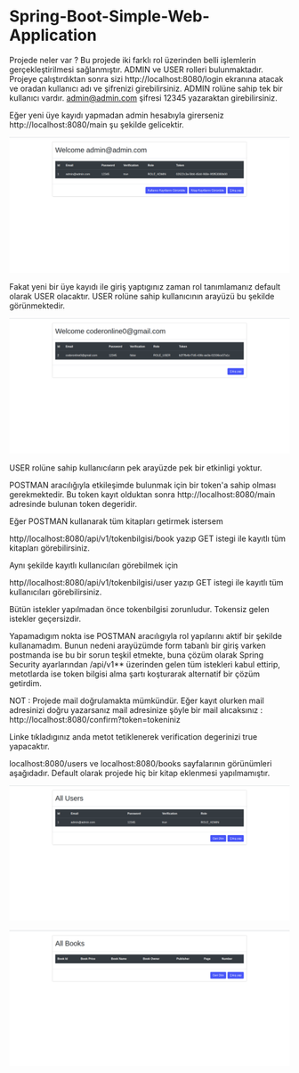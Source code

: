 # Spring-Boot-Simple-Web-Application

Projede neler var ? 
Bu projede iki farklı rol üzerinden belli işlemlerin gerçekleştirilmesi sağlanmıştır. ADMIN ve USER rolleri bulunmaktadır.
Projeye çalıştırdıktan sonra sizi http://localhost:8080/login ekranına atacak ve oradan kullanıcı adı ve şifrenizi girebilirsiniz. 
ADMIN rolüne sahip tek bir kullanıcı vardır. 
admin@admin.com şifresi 12345 yazaraktan girebilirsiniz. 

Eğer yeni üye kayıdı yapmadan admin hesabıyla girerseniz http://localhost:8080/main şu şekilde gelicektir. 


![alt text](https://github.com/firatkaya1/Spring-Boot-Simple-Web-Application/blob/master/src/main/resources/img/resim2.png)

Fakat yeni bir üye kayıdı ile giriş yaptıgınız zaman rol tanımlamanız default olarak USER olacaktır. USER rolüne sahip kullanıcının
arayüzü bu şekilde görünmektedir.

![alt text](https://github.com/firatkaya1/Spring-Boot-Simple-Web-Application/blob/master/src/main/resources/img/resim1.png)

USER rolüne sahip kullanıcıların pek arayüzde pek bir etkinligi yoktur.

POSTMAN aracılığıyla etkileşimde bulunmak için bir token'a sahip olması gerekmektedir. Bu token kayıt olduktan sonra http://localhost:8080/main
adresinde bulunan token degeridir. 

Eğer POSTMAN kullanarak tüm kitapları getirmek istersem 





http//localhost:8080/api/v1/tokenbilgisi/book yazıp GET istegi ile kayıtlı tüm kitapları görebilirsiniz.

Aynı şekilde kayıtlı kullanıcıları görebilmek için 

http//localhost:8080/api/v1/tokenbilgisi/user yazıp GET istegi ile kayıtlı tüm kullanıcıları görebilirsiniz.

Bütün istekler yapılmadan önce tokenbilgisi zorunludur. Tokensiz gelen istekler geçersizdir.

Yapamadıgım nokta ise POSTMAN aracılıgıyla rol yapılarını aktif bir şekilde kullanamadım. Bunun nedeni arayüzümde form tabanlı 
bir giriş varken postmanda ise bu bir sorun teşkil etmekte, buna çözüm olarak Spring Security ayarlarından /api/v1** üzerinden 
gelen tüm istekleri kabul ettirip, metotlarda ise token bilgisi alma şartı koşturarak alternatif bir çözüm getirdim.


NOT : Projede mail doğrulamakta mümkündür. Eğer kayıt olurken mail adresinizi doğru yazarsanız mail adresinize şöyle bir mail alıcaksınız :
http://localhost:8080/confirm?token=tokeniniz 

Linke tıkladıgınız anda metot tetiklenerek verification degerinizi true yapacaktır.


localhost:8080/users ve localhost:8080/books sayfalarının görünümleri aşağıdadır. Default olarak projede hiç bir kitap eklenmesi yapılmamıştır.

![alt text](https://github.com/firatkaya1/Spring-Boot-Simple-Web-Application/blob/master/src/main/resources/img/resim3.png)


![alt text](https://github.com/firatkaya1/Spring-Boot-Simple-Web-Application/blob/master/src/main/resources/img/resim4.png)

